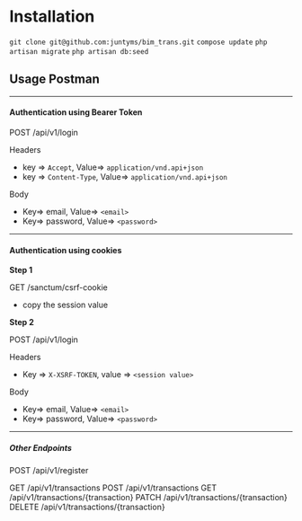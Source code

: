 # Installation
``git clone git@github.com:juntyms/bim_trans.git``
``compose update``
``php artisan migrate``
``php artisan db:seed``

## Usage Postman
---
#### Authentication using Bearer Token
POST /api/v1/login

Headers
- key => `Accept`, Value=> `application/vnd.api+json`
- key => `Content-Type`, Value=> `application/vnd.api+json`

Body
- Key=> email, Value=> `<email>`
- Key=> password, Value=> `<password>`

---
#### Authentication using cookies
**Step 1**

GET /sanctum/csrf-cookie
- copy the session value

**Step 2**

POST /api/v1/login

Headers
- Key => `X-XSRF-TOKEN`, value => `<session value>`

Body
- Key=> email, Value=> `<email>`
- Key=> password, Value=> `<password>`

---

##### Other Endpoints
POST /api/v1/register

GET /api/v1/transactions
POST /api/v1/transactions
GET /api/v1/transactions/{transaction}
PATCH /api/v1/transactions/{transaction}
DELETE /api/v1/transactions/{transaction}
